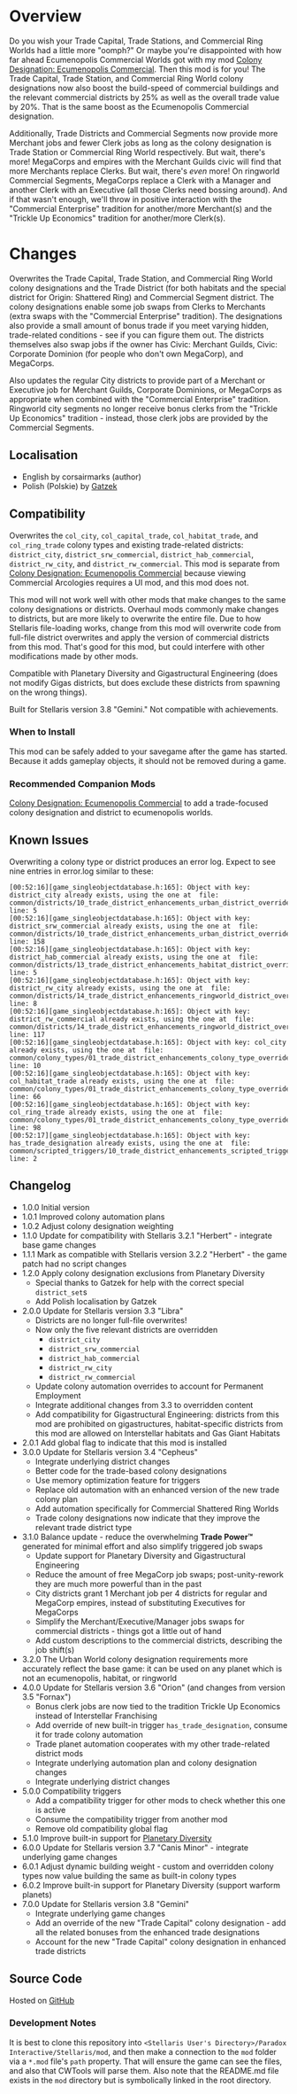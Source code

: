 # Overview

Do you wish your Trade Capital, Trade Stations, and Commercial Ring Worlds had a little more "oomph?"  Or maybe you're disappointed with how far ahead Ecumenopolis Commercial Worlds got with my mod [Colony Designation: Ecumenopolis Commercial](https://steamcommunity.com/sharedfiles/filedetails/?id=2597129991).  Then this mod is for you!  The Trade Capital, Trade Station, and Commercial Ring World colony designations now also boost the build-speed of commercial buildings and the relevant commercial districts by 25% as well as the overall trade value by 20%.  That is the same boost as the Ecumenopolis Commercial designation.

Additionally, Trade Districts and Commercial Segments now provide more Merchant jobs and fewer Clerk jobs as long as the colony designation is Trade Station or Commercial Ring World respectively.  But wait, there's more!  MegaCorps and empires with the Merchant Guilds civic will find that more Merchants replace Clerks.  But wait, there's _even_ more!  On ringworld Commercial Segments, MegaCorps replace a Clerk with a Manager and another Clerk with an Executive (all those Clerks need bossing around).  And if that wasn't enough, we'll throw in positive interaction with the "Commercial Enterprise" tradition for another/more Merchant(s) and the "Trickle Up Economics" tradition for another/more Clerk(s).

# Changes

Overwrites the Trade Capital, Trade Station, and Commercial Ring World colony designations and the Trade District (for both habitats and the special district for Origin: Shattered Ring) and Commercial Segment district.  The colony designations enable some job swaps from Clerks to Merchants (extra swaps with the "Commercial Enterprise" tradition).  The designations also provide a small amount of bonus trade if you meet varying hidden, trade-related conditions - see if you can figure them out.  The districts themselves also swap jobs if the owner has Civic: Merchant Guilds, Civic: Corporate Dominion (for people who don't own MegaCorp), and MegaCorps.

Also updates the regular City districts to provide part of a Merchant or Executive job for Merchant Guilds, Corporate Dominions, or MegaCorps as appropriate when combined with the "Commercial Enterprise" tradition.  Ringworld city segments no longer receive bonus clerks from the "Trickle Up Economics" tradition - instead, those clerk jobs are provided by the Commercial Segments.

## Localisation

* English by corsairmarks (author)
* Polish (Polskie) by [Gatzek](https://steamcommunity.com/profiles/76561198440146604)

## Compatibility

Overwrites the `col_city`, `col_capital_trade`, `col_habitat_trade`, and `col_ring_trade` colony types and existing trade-related districts: `district_city`, `district_srw_commercial`, `district_hab_commercial`, `district_rw_city`, and `district_rw_commercial`.  This mod is separate from [Colony Designation: Ecumenopolis Commercial](https://steamcommunity.com/sharedfiles/filedetails/?id=2597129991) because viewing Commercial Arcologies requires a UI mod, and this mod does not.

This mod will not work well with other mods that make changes to the same colony designations or districts.  Overhaul mods commonly make changes to districts, but are more likely to overwrite the entire file.  Due to how Stellaris file-loading works, change from this mod will overwrite code from full-file district overwrites and apply the version of commercial districts from this mod.  That's good for this mod, but could interfere with other modifications made by other mods.

Compatible with Planetary Diversity and Gigastructural Engineering (does not modify Gigas districts, but does exclude these districts from spawning on the wrong things).

Built for Stellaris version 3.8 "Gemini."  Not compatible with achievements.

### When to Install

This mod can be safely added to your savegame after the game has started.  Because it adds gameplay objects, it should not be removed during a game.

### Recommended Companion Mods

[Colony Designation: Ecumenopolis Commercial](https://steamcommunity.com/sharedfiles/filedetails/?id=2597129991) to add a trade-focused colony designation and district to ecumenopolis worlds.

## Known Issues

Overwriting a colony type or district produces an error log.  Expect to see nine entries in error.log similar to these:

```
[00:52:16][game_singleobjectdatabase.h:165]: Object with key: district_city already exists, using the one at  file: common/districts/10_trade_district_enhancements_urban_district_overrides.txt line: 5
[00:52:16][game_singleobjectdatabase.h:165]: Object with key: district_srw_commercial already exists, using the one at  file: common/districts/10_trade_district_enhancements_urban_district_overrides.txt line: 158
[00:52:16][game_singleobjectdatabase.h:165]: Object with key: district_hab_commercial already exists, using the one at  file: common/districts/13_trade_district_enhancements_habitat_district_overrides.txt line: 5
[00:52:16][game_singleobjectdatabase.h:165]: Object with key: district_rw_city already exists, using the one at  file: common/districts/14_trade_district_enhancements_ringworld_district_overrides.txt line: 8
[00:52:16][game_singleobjectdatabase.h:165]: Object with key: district_rw_commercial already exists, using the one at  file: common/districts/14_trade_district_enhancements_ringworld_district_overrides.txt line: 117
[00:52:16][game_singleobjectdatabase.h:165]: Object with key: col_city already exists, using the one at  file: common/colony_types/01_trade_district_enhancements_colony_type_overrides.txt line: 10
[00:52:16][game_singleobjectdatabase.h:165]: Object with key: col_habitat_trade already exists, using the one at  file: common/colony_types/01_trade_district_enhancements_colony_type_overrides.txt line: 66
[00:52:16][game_singleobjectdatabase.h:165]: Object with key: col_ring_trade already exists, using the one at  file: common/colony_types/01_trade_district_enhancements_colony_type_overrides.txt line: 98
[00:52:17][game_singleobjectdatabase.h:165]: Object with key: has_trade_designation already exists, using the one at  file: common/scripted_triggers/10_trade_district_enhancements_scripted_triggers_ai_overrides.txt line: 2
```

## Changelog

* 1.0.0 Initial version
* 1.0.1 Improved colony automation plans
* 1.0.2 Adjust colony designation weighting
* 1.1.0 Update for compatibility with Stellaris 3.2.1 "Herbert" - integrate base game changes
* 1.1.1 Mark as compatible with Stellaris version 3.2.2 "Herbert" - the game patch had no script changes
* 1.2.0 Apply colony designation exclusions from Planetary Diversity
    * Special thanks to Gatzek for help with the correct special `district_set`s
    * Add Polish localisation by Gatzek
* 2.0.0 Update for Stellaris version 3.3 "Libra"
    * Districts are no longer full-file overwrites!
    * Now only the five relevant districts are overridden
        * `district_city`
        * `district_srw_commercial`
        * `district_hab_commercial`
        * `district_rw_city`
        * `district_rw_commercial`
    * Update colony automation overrides to account for Permanent Employment
    * Integrate additional changes from 3.3 to overridden content
    * Add compatibility for Gigastructural Engineering: districts from this mod are prohibited on gigastructures, habitat-specific districts from this mod are allowed on Interstellar habitats and Gas Giant Habitats
* 2.0.1 Add global flag to indicate that this mod is installed
* 3.0.0 Update for Stellaris version 3.4 "Cepheus"
    * Integrate underlying district changes
    * Better code for the trade-based colony designations
    * Use memory optimization feature for triggers
    * Replace old automation with an enhanced version of the new trade colony plan
    * Add automation specifically for Commercial Shattered Ring Worlds
    * Trade colony designations now indicate that they improve the relevant trade district type
* 3.1.0 Balance update - reduce the overwhelming **Trade Power™** generated for minimal effort and also simplify triggered job swaps
    * Update support for Planetary Diversity and Gigastructural Engineering
    * Reduce the amount of free MegaCorp job swaps; post-unity-rework they are much more powerful than in the past
    * City districts grant 1 Merchant job per 4 districts for regular and MegaCorp empires, instead of substituting Executives for MegaCorps
    * Simplify the Merchant/Executive/Manager jobs swaps for commercial districts - things got a little out of hand
    * Add custom descriptions to the commercial districts, describing the job shift(s)
* 3.2.0 The Urban World colony designation requirements more accurately reflect the base game: it can be used on any planet which is not an ecumenopolis, habitat, or ringworld
* 4.0.0 Update for Stellaris version 3.6 "Orion" (and changes from version 3.5 "Fornax")
    * Bonus clerk jobs are now tied to the tradition Trickle Up Economics instead of Interstellar Franchising
    * Add override of new built-in trigger `has_trade_designation`, consume it for trade colony automation
    * Trade planet automation cooperates with my other trade-related district mods
    * Integrate underlying automation plan and colony designation changes
    * Integrate underlying district changes
* 5.0.0 Compatibility triggers
    * Add a compatibility trigger for other mods to check whether this one is active
    * Consume the compatibility trigger from another mod
    * Remove old compatibility global flag
* 5.1.0 Improve built-in support for [Planetary Diversity](https://steamcommunity.com/sharedfiles/filedetails/?id=819148835)
* 6.0.0 Update for Stellaris version 3.7 "Canis Minor" - integrate underlying game changes
* 6.0.1 Adjust dynamic building weight - custom and overridden colony types now value building the same as built-in colony types
* 6.0.2 Improve built-in support for Planetary Diversity (support warform planets)
* 7.0.0 Update for Stellaris version 3.8 "Gemini"
    * Integrate underlying game changes
    * Add an override of the new "Trade Capital" colony designation - add all the related bonuses from the enhanced trade designations
    * Account for the new "Trade Capital" colony designation in enhanced trade districts

## Source Code

Hosted on [GitHub](https://github.com/corsairmarks/trade_district_enhancements)

### Development Notes

It is best to clone this repository into `<Stellaris User's Directory>/Paradox Interactive/Stellaris/mod`, and then make a connection to the `mod` folder via a `*.mod` file's `path` property.  That will ensure the game can see the files, and also that CWTools will parse them.  Also note that the README.md file exists in the `mod` directory but is symbolically linked in the root directory.